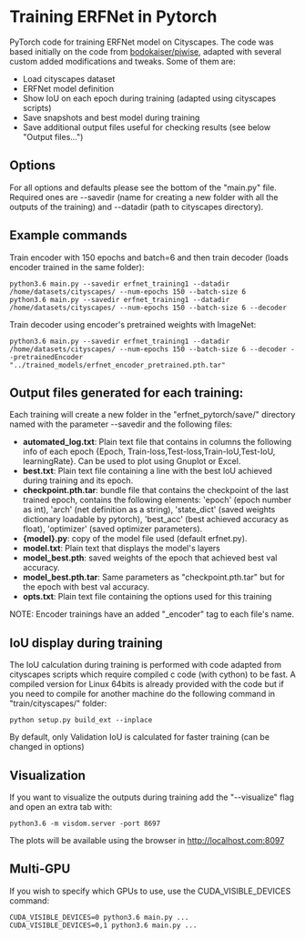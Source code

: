 # Training ERFNet in Pytorch

PyTorch code for training ERFNet model on Cityscapes. The code was based initially on the code from [bodokaiser/piwise](https://github.com/bodokaiser/piwise), adapted with several custom added modifications and tweaks. Some of them are:
- Load cityscapes dataset
- ERFNet model definition
- Show IoU on each epoch during training (adapted using cityscapes scripts)
- Save snapshots and best model during training
- Save additional output files useful for checking results (see below "Output files...")

## Options
For all options and defaults please see the bottom of the "main.py" file. Required ones are --savedir (name for creating a new folder with all the outputs of the training) and --datadir (path to cityscapes directory).

## Example commands
Train encoder with 150 epochs and batch=6 and then train decoder (loads encoder trained in the same folder):
```
python3.6 main.py --savedir erfnet_training1 --datadir /home/datasets/cityscapes/ --num-epochs 150 --batch-size 6 
python3.6 main.py --savedir erfnet_training1 --datadir /home/datasets/cityscapes/ --num-epochs 150 --batch-size 6 --decoder
```

Train decoder using encoder's pretrained weights with ImageNet:
```
python3.6 main.py --savedir erfnet_training1 --datadir /home/datasets/cityscapes/ --num-epochs 150 --batch-size 6 --decoder --pretrainedEncoder "../trained_models/erfnet_encoder_pretrained.pth.tar"
```

## Output files generated for each training:
Each training will create a new folder in the "erfnet_pytorch/save/" directory named with the parameter --savedir and the following files:
* **automated_log.txt**: Plain text file that contains in columns the following info of each epoch {Epoch, Train-loss,Test-loss,Train-IoU,Test-IoU, learningRate}. Can be used to plot using Gnuplot or Excel.
* **best.txt**: Plain text file containing a line with the best IoU achieved during training and its epoch.
* **checkpoint.pth.tar**: bundle file that contains the checkpoint of the last trained epoch, contains the following elements: 'epoch' (epoch number as int), 'arch' (net definition as a string), 'state_dict' (saved weights dictionary loadable by pytorch), 'best_acc' (best achieved accuracy as float), 'optimizer' (saved optimizer parameters).
* **{model}.py**: copy of the model file used (default erfnet.py). 
* **model.txt**: Plain text that displays the model's layers
* **model_best.pth**: saved weights of the epoch that achieved best val accuracy.
* **model_best.pth.tar**: Same parameters as "checkpoint.pth.tar" but for the epoch with best val accuracy.
* **opts.txt**: Plain text file containing the options used for this training

NOTE: Encoder trainings have an added "_encoder" tag to each file's name.

## IoU display during training

The IoU calculation during training is performed with code adapted from cityscapes scripts which require compiled c code (with cython) to be fast. A compiled version for Linux 64bits is already provided with the code but if you need to compile for another machine do the following command in "train/cityscapes/" folder:
``` 
python setup.py build_ext --inplace
```

By default, only Validation IoU is calculated for faster training (can be changed in options)

## Visualization
If you want to visualize the outputs during training add the "--visualize" flag and open an extra tab with:
```
python3.6 -m visdom.server -port 8697
```
The plots will be available using the browser in http://localhost.com:8097

## Multi-GPU
If you wish to specify which GPUs to use, use the CUDA_VISIBLE_DEVICES command:
```
CUDA_VISIBLE_DEVICES=0 python3.6 main.py ...
CUDA_VISIBLE_DEVICES=0,1 python3.6 main.py ...
```


